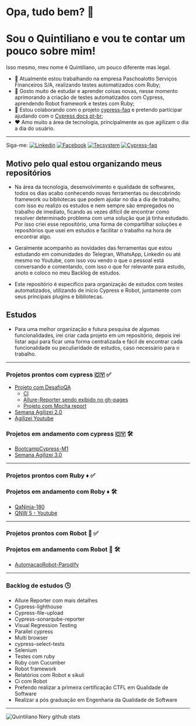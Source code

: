 # Opa, tudo bem? 👋 ##
# Sou o Quintiliano e vou te contar um pouco sobre mim! ##

Isso mesmo, meu nome é Quintiliano, um pouco diferente mas legal.
- 🏢 Atualmente estou trabalhando na empresa Paschoalotto Serviços Financeiros S/A, realizando testes automatizados com Ruby;
- 📘 Gosto muito de estudar e aprender coisas novas, nesse momento aprimorando a criação de testes automatizados com Cypress, aprendendo Robot framework e testes com Ruby;
- 💪 Estou colaborando com o projeto [cypress-faq](https://github.com/samlucax/cypress-faq) e pretendo participar ajudando com o [Cypress docs pt-br](https://github.com/pedrohyvo/cypress-docs-pt-br);
- ❤️ Amo muito a área de tecnologia, principalmente as que agilizam o dia a dia do usuário.

-----

Siga-me: 
[![Linkedin](https://badgen.net/badge/Linkedin/quintilianonery?icon=linkedin)](https://www.linkedin.com/in/quintilianonery/)
[![Facebook](https://badgen.net/badge/Facebook/quintilianonery?icon=Facebook)](https://www.facebook.com/quintiliano.p.nery)
[![Tecsystem](https://badgen.net/badge/Paschoalotto/quintilianonery?icon=Paschoalotto)](https://www.paschoalotto.com.br/)
[![Cypress-faq](https://badgen.net/badge/Cypress-faq/quintilianonery?icon=Cypress-faq)](https://github.com/samlucax/cypress-faq)

## Motivo pelo qual estou organizando meus repositórios ##
- Na área da tecnologia, desenvolvimento e qualidade de softwares, todos os dias acabo conhecendo novas ferramentas ou descobrindo framework ou bibliotecas que podem ajudar no dia a dia de trabalho, com isso eu realizo os estudos e nem sempre são empregados no trabalho de imediato, ficando as vezes difícil de encontrar como resolver determinado problema com uma solução que já tinha estudado. Por isso criei esse repositório, uma forma de compartilhar soluções e repositórios que usei em estudos e facilitar o trabalho na hora de encontrar algo.

-  Geralmente acompanho as novidades das ferramentas que estou estudando em comunidades do Telegran, WhatsApp, Linkedin ou até mesmo no Youtube, com isso vou vendo o que o pessoal está conversando e comentando, com isso o que for relevante para estudo, anoto e coloco no meu Backlog de estudos.

- Este repositório é específico para organização de estudos com testes automatizados, utilizando de início Cypress e Robot, juntamente com seus principais plugins e bibliotecas.

## Estudos ##

- Para uma melhor organização e futura pesquisa de algumas funcionalidades, irei criar cada projeto em um repositório, depois irei listar aqui para ficar uma forma centralizada e fácil de encontrar cada funcionalidade ou peculiaridade de estudos, caso necessário para o trabalho.
------

### Projetos prontos com cypress :cyprus: :white_check_mark: ###
- [Projeto com DesafioQA](https://github.com/QuintilianoNery/DesafioQA)
  - [CI](https://github.com/QuintilianoNery/DesafioQA/actions)
  - [Allure-Reporter sendo exibido no gh-pages](https://github.com/QuintilianoNery/DesafioQA/deployments/activity_log?environment=github-pages)
  - [Projeto com Mocha report](https://github.com/QuintilianoNery/TesteCypress-SemanaAgilizei2.0/deployments/activity_log?environment=github-pages)
- [Semana Agilizei 2.0](https://github.com/QuintilianoNery/TesteCypress-SemanaAgilizei2.0)
- [Agilizei Youtube](https://github.com/QuintilianoNery/TesteCypress-Agilizei/blob/origin/README.md)

### Projetos em andamento com cypress :cyprus: :hammer_and_wrench: ###
- [BootcampCypress-M1](https://github.com/QuintilianoNery/BootcampCypress-M1)
- [Semana Agilizei 3.0](https://github.com/QuintilianoNery/TesteCypress-SemanaAgilizei3.0)

------
### Projetos prontos com Ruby ♦️ :white_check_mark:

### Projetos em andamento com Roby ♦️ :hammer_and_wrench:
- [QaNinja-180](https://github.com/QuintilianoNery/QaNinja-180)
- [QNW 5 - Youtube](https://github.com/QuintilianoNery/AutomacaoRuby-QNW5)

------

### Projetos prontos com Robot :robot: :white_check_mark: ###


### Projetos em andamento com Robot :robot: :hammer_and_wrench: ###
- [AutomacaoRobot-Parodify](https://github.com/QuintilianoNery/AutomacaoRobot-Parodify)
-----

### Backlog de estudos :clock4: ###

- Allure Reporter com mais detalhes
- Cypress-lighthouse
- Cypress-file-upload
- Cypress-sonarqube-reporter
- Visual Regression Testing
- Parallel cypress
- Multi browser
- cypress-select-tests
- Selenium 
- Testes com ruby
- Ruby com Cucumber
- Robot framework
- Relatórios com Robot e sikuli
- Ci com Robot
- Prefendo realizar a primeira certificação CTFL em Qualidade de Software
- Realizar a pós graduação em Engenharia da Qualidade de Software

-----

![Quintiliano Nery github stats](https://github-profile-summary-cards.vercel.app/api/cards/profile-details?username=QuintilianoNery&theme=solarized_dark)
